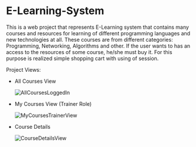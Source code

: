 # E-Learning-System

This is a web project that represents E-Learning system that contains many courses and resources for learning of different programming languages and new technologies at all. These courses are from different categories: Programming, Networking, Algorithms and other. If the user wants to has an access to the resources of some course, he/she must buy it. For this purpose is realized simple shopping cart with using of session.

Project Views:
  - All Courses View
  
    ![AllCoursesLoggedIn](https://user-images.githubusercontent.com/40525254/159135700-e9e72a7e-fd3c-4066-b936-d22765555616.jpg)

  - My Courses View (Trainer Role)
  
    ![MyCoursesTrainerView](https://user-images.githubusercontent.com/40525254/159135873-051146ca-d2f7-412e-a92b-2c46ee14c083.jpg)


  - Course Details
  
    ![CourseDetailsView](https://user-images.githubusercontent.com/40525254/159135730-b5ef3655-94aa-463f-aeeb-8b96d25d8051.jpg)



